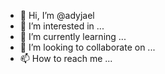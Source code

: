 - 👋 Hi, I’m @adyjael
- 👀 I’m interested in ...
- 🌱 I’m currently learning ...
- 💞️ I’m looking to collaborate on ...
- 📫 How to reach me ...

<!---
adyjael/adyjael is a ✨ special ✨ repository because its `README.md` (this file) appears on your GitHub profile.
You can click the Preview link to take a look at your changes.
--->

